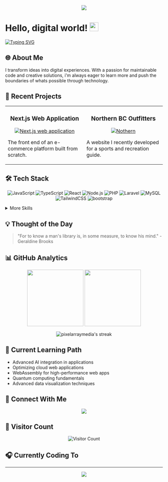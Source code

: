 <div align="center">
  <img src="https://capsule-render.vercel.app/api?type=waving&color=gradient&height=300&section=header&text=Darion%20Newton&fontSize=90&animation=fadeIn" />
</div>

# Hello, digital world! <img src="https://media.giphy.com/media/hvRJCLFzcasrR4ia7z/giphy.gif" width="28">

[![Typing SVG](https://readme-typing-svg.herokuapp.com?font=Fira+Code&pause=1000&color=0969DA&center=false&vCenter=false&repeat=false&width=435&lines=Software+Developer)](https://git.io/typing-svg)

## 🌐 About Me

I transform ideas into digital experiences. With a passion for maintainable code and creative solutions, i'm always eager to learn more and push the boundaries of whats possible through technology.

## 🔮 Recent Projects

<table>
  <tr>
    <td width="50%">
      <h3 align="center">Next.js Web Application</h3>
      <p align="center">
        <a href="https://canviews.vercel.app/" target="_blank">
          <img src="https://i.gyazo.com/9215cd32e84a1987e8addaa6f2be6743.png" alt="Next.js web application"/>
        </a>
      </p>
      <p>The front end of an e-commerce platform built from scratch.</p>
    </td>
    <td width="50%">
      <h3 align="center">Northern BC Outfitters</h3>
      <p align="center">
        <a href="https://northernbcoutfitters.ca" target="_blank">
          <img src="https://i.gyazo.com/6c03ba2103d025d6b5ddf85b41378748.jpg" alt=Nothern BC outfitters"/>
        </a>
      </p>
      <p>A website I recently developed for a sports and recreation guide.</p>
    </td>
  </tr>
</table>

## 🛠️ Tech Stack

<p align="center">
  <img src="https://img.shields.io/badge/JavaScript-F7DF1E?style=for-the-badge&logo=javascript&logoColor=black" alt="JavaScript" />
  <img src="https://img.shields.io/badge/TypeScript-007ACC?style=for-the-badge&logo=typescript&logoColor=white" alt="TypeScript" />
  <img src="https://img.shields.io/badge/React-20232A?style=for-the-badge&logo=react&logoColor=61DAFB" alt="React" />
  <img src="https://img.shields.io/badge/Node.js-339933?style=for-the-badge&logo=nodedotjs&logoColor=white" alt="Node.js" />
  <img src="https://img.shields.io/badge/-PHP-777BB4?style=for-the-badge&logo=php&logoColor=white" alt="PHP" />
  <img src="https://img.shields.io/badge/-Laravel-FF2D20?style=for-the-badge&logo=laravel&logoColor=white" alt="Laravel" />
  <img src="https://img.shields.io/badge/-MySQL-4479A1?style=for-the-badge&logo=mysql&logoColor=white" alt="MySQL" />
  <img src="https://img.shields.io/badge/-Tailwind%20CSS-38B2AC?style=for-the-badge&logo=tailwind-css&logoColor=white" alt="TailwindCSS" />
  <img src="https://img.shields.io/badge/-Bootstrap-7952B3?style=for-the-badge&logo=bootstrap&logoColor=white" alt="bootstrap" />

  
</p>

<details>
  <summary>More Skills</summary>
  <br>
  <img src="https://img.shields.io/badge/CSS3-1572B6?style=for-the-badge&logo=css3&logoColor=white" alt="CSS3" />
  <img src="https://img.shields.io/badge/HTML5-E34F26?style=for-the-badge&logo=html5&logoColor=white" alt="HTML5" />
  <img src="https://img.shields.io/badge/MongoDB-4EA94B?style=for-the-badge&logo=mongodb&logoColor=white" alt="MongoDB" />
  <img src="https://img.shields.io/badge/Redux-593D88?style=for-the-badge&logo=redux&logoColor=white" alt="Redux" />
  <img src="https://img.shields.io/badge/AWS-FF9900?style=for-the-badge&logo=amazonaws&logoColor=white" alt="AWS" />
  <img src="https://img.shields.io/badge/GitHub_Actions-2088FF?style=for-the-badge&logo=github-actions&logoColor=white" alt="GitHub Actions" />
 <img src="https://img.shields.io/badge/Python-FFD43B?style=for-the-badge&logo=python&logoColor=blue" alt="Python" />
  <img src="https://img.shields.io/badge/Docker-2CA5E0?style=for-the-badge&logo=docker&logoColor=white" alt="Docker" />
</details>

## 💡 Thought of the Day

> "For to know a man's library is, in some measure, to know his mind." -  Geraldine Brooks

## 📊 GitHub Analytics

<p align="center">
  <img height="180em" src="https://github-readme-stats.vercel.app/api?username=pixelarraymedia&show_icons=true&theme=tokyonight&include_all_commits=true&count_private=true"/>
  <img height="180em" src="https://github-readme-stats.vercel.app/api/top-langs/?username=pixelarraymedia&layout=compact&langs_count=7&theme=tokyonight"/>
</p>

<p align="center">
  <img src="https://github-readme-streak-stats.herokuapp.com/?user=pixelarraymedia&theme=tokyonight" alt="pixelarraymedia's streak"/>
</p>

## 🌱 Current Learning Path

- Advanced AI integration in applications
- Optimizing cloud web applications
- WebAssembly for high-performance web apps
- Quantum computing fundamentals
- Advanced data visualization techniques

## 🤝 Connect With Me

<p align="center">
<!--   <a href="mailto:your.email@example.com"><img src="https://img.shields.io/badge/Email-D14836?style=for-the-badge&logo=gmail&logoColor=white"/></a> -->
  <a href="https://linkedin.com/in/yourprofile"><img src="https://img.shields.io/badge/LinkedIn-0077B5?style=for-the-badge&logo=linkedin&logoColor=white"/></a>
<!--   <a href="https://twitter.com/yourhandle"><img src="https://img.shields.io/badge/Twitter-1DA1F2?style=for-the-badge&logo=twitter&logoColor=white"/></a> -->
</p>

## 👀 Visitor Count

<p align="center">
  <img src="https://profile-counter.glitch.me/pixelarraymedia/count.svg" alt="Visitor Count" />
</p>

## 🎧 Currently Coding To



<!--
[![Spotify](https://novatorem-lime-six.vercel.app/api/spotify)](https://open.spotify.com/user/youruserid)
-->
---

<div align="center">
  <img src="https://capsule-render.vercel.app/api?type=waving&color=gradient&height=100&section=footer" />
</div>
